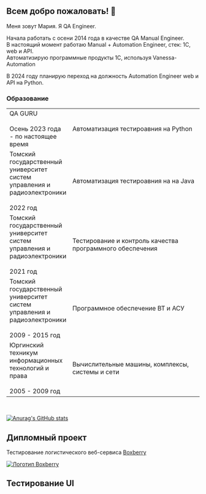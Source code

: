 ## Всем добро пожаловать! :cherry_blossom:
Меня зовут Мария. Я QA Engineer.</br>

Начала работать с осени 2014 года в качестве QA Manual Engineer.</br>
В настоящий момент работаю Manual + Automation Engineer, стек: 1С, web и API.</br> 
Автоматизирую программные продукты 1С, используя Vanessa-Automation</br>

В 2024 году планирую переход на должность Automation Engineer web и API на Python.</br>

### Образование
<table width="100%" border='0'>
   <tr> 
    <td width="30%" valign="bottom">QA GURU</br></br>Осень 2023 года - по настоящее время</td><td valign="middle">Автоматизация тестироавния на Python</td></tr>
    <td width="30%" valign="bottom">Томский государственный университет систем управления и радиоэлектроники</br></br>2022 год</td><td valign="middle">Автоматизация тестироавния на на Java</td></tr>
    <td width="30%" valign="bottom">Томский государственный университет систем управления и радиоэлектроники</br></br>2021 год</td><td valign="middle">Тестирование и контроль качества программного обеспечения</td></tr>
    <td width="30%" valign="bottom">Томский государственный университет систем управления и радиоэлектроники</br></br>2009 - 2015 год</td><td valign="middle">Программное обеспечение ВТ и АСУ</td></tr>
    <td width="30%" valign="bottom">Юргинский техникум информационных технологий и права</br></br>2005 - 2009 год</td><td valign="middle">Вычислительные машины, комплексы, системы и сети</td></tr>
   </tr>
  </table>
  </br>

  [![Anurag's GitHub stats](https://github-readme-stats.vercel.app/api?username=MZhurova)](https://github.com/MZhurova/github-readme-stats)

<!--
- 👋 Hi, I’m @MZhurova
- 👀 I’m interested in ...
- 🌱 I’m currently learning ...
- 💞️ I’m looking to collaborate on ...
- 📫 How to reach me ...
-->

<!---
MZhurova/MZhurova is a ✨ special ✨ repository because its `README.md` (this file) appears on your GitHub profile.
You can click the Preview link to take a look at your changes.
--->

## Дипломный проект

Тестирование логистического веб-сервиса <a target="_blank" href="[https://boxberry.ru]">Boxberry</a>

<a href="https://toplogos.ru/logo-boxberry/" target="_blank"><img src="https://toplogos.ru/images/thumbs/preview-logo-boxberry.png"  alt="Логотип Boxberry" /></a>

## Тестирование UI

